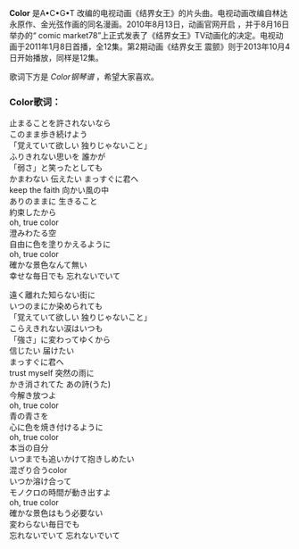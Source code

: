 

**Color** 是A•C•G•T 改编的电视动画《结界女王》的片头曲。电视动画改编自林达永原作、金光弦作画的同名漫画。2010年8月13日，动画官网开启
，并于8月16日举办的“ comic
market78”上正式发表了《结界女王》TV动画化的决定。电视动画于2011年1月8日首播，全12集。第2期动画《结界女王
震颤》则于2013年10月4日开始播放，同样是12集。

  
歌词下方是 _Color钢琴谱_ ，希望大家喜欢。

### Color歌词：

止まることを許されないなら  
このまま歩き続けよう  
「覚えていて欲しい 独りじゃないこと」  
ふりきれない思いを 誰かが  
「弱さ」と笑ったとしても  
かまわない 伝えたい まっすぐに君へ  
keep the faith 向かい風の中  
ありのままに 生きること  
約束したから  
oh, true color  
澄みわたる空  
自由に色を塗りかえるように  
oh, true color  
確かな景色なんて無い  
幸せな毎日でも 忘れないでいて

遠く離れた知らない街に  
いつのまにか染められても  
「覚えていて欲しい 独りじゃないこと」  
こらえきれない涙はいつも  
「強さ」に変わってゆくから  
信じたい 届けたい  
まっすぐに君へ  
trust myself 突然の雨に  
かき消されてた あの詩(うた)  
今解き放つよ  
oh, true color  
青の青さを  
心に色を焼き付けるように  
oh, true color  
本当の自分  
いつまでも追いかけて抱きしめたい  
混ざり合うcolor  
いつか溶け合って  
モノクロの時間が動き出すよ  
oh, true color  
確かな景色はもう必要ない  
変わらない毎日でも  
忘れないでいて 忘れないでいて

